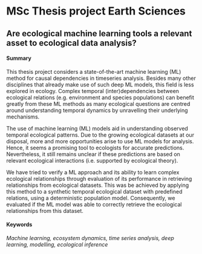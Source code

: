 # MSc Thesis project Earth Sciences

## Are ecological machine learning tools a relevant asset to ecological data analysis?

#### Summary

This thesis project considers a state-of-the-art machine learning (ML) method for causal dependencies in timeseries analysis. Besides many other disciplines that already make use of such deep ML models, this field is less explored in ecology. Complex temporal (inter)dependencies between ecological relations (e.g. environment and species populations) can benefit greatly from these ML methods as many ecological questions are centred around understanding temporal dynamics by unravelling their underlying mechanisms. 

The use of machine learning (ML) models aid in understanding observed temporal ecological patterns. Due to the growing ecological datasets at our disposal, more and more opportunities arise to use ML models for analysis. Hence, it seems a promising tool to ecologists for accurate predictions. Nevertheless, it still remains unclear if these predictions are based on relevant ecological interactions (i.e. supported by ecological theory).

We have tried to verify a ML approach and its ability to learn complex ecological relationships through evaluation of its performance in retrieving relationships from ecological datasets. This was be achieved by applying this method to a synthetic temporal ecological dataset with predefined relations, using a deterministic population model. Consequently, we evaluated if the ML model was able to correctly retrieve the ecological relationships from this dataset. 

#### Keywords
*Machine learning, ecosystem dynamics, time series analysis, deep learning, modelling, ecological inference*
